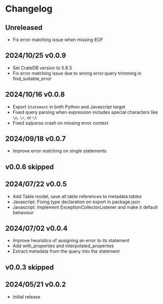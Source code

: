 # Changelog

## Unreleased
- Fix error matching issue when missing EOF

## 2024/10/25 v0.0.9
- Set CrateDB version to 5.8.3
- Fix error matching issue due to wrong error.query trimming in find_suitable_error

## 2024/10/16 v0.0.8
- Export `Statement` in both Python and Javascript target
- Fixed query parsing when expression includes special characters like `\n`, `\r`, or `\t`
- Fixed sqlparse crash on missing error context

## 2024/09/18 v0.0.7
- Improve error matching on single statements

## v0.0.6 skipped

## 2024/07/22 v0.0.5
- Add Table model, save all table references to metadata.tables
- Javascript: Fixing type declaration on export in package.json
- Javascript: Implement ExceptionCollectorListener and make it default behaviour

## 2024/07/02 v0.0.4
- Improve heuristics of assigning an error to its statement
- Add with_properties and interpolated_properties
- Extract metadata from the query into the statement

## v0.0.3 skipped

## 2024/05/21 v0.0.2
- Initial release
